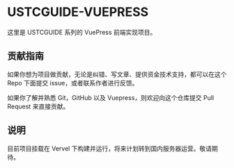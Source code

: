 # USTCGUIDE-VUEPRESS

这里是 USTCGUIDE 系列的 VuePress 前端实现项目。

## 贡献指南

如果你想为项目做贡献，无论是纠错、写文章、提供资金技术支持，都可以在这个 Repo 下面提交 issue，或者联系作者进行反馈。

如果你了解并熟悉 Git，GitHub 以及 Vuepress，则欢迎向这个仓库提交 Pull Request 来直接贡献。

## 说明

目前项目挂载在 Vervel 下构建并运行，将来计划转到国内服务器运营。敬请期待。

